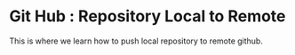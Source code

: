 # Git Hub : Repository Local to Remote


This is where we learn how to push local repository to remote github.
